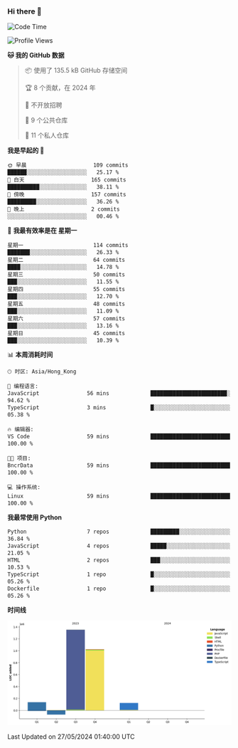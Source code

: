 ### Hi there 👋

<!--
**Mrzqd/Mrzqd** is a ✨ _special_ ✨ repository because its `README.md` (this file) appears on your GitHub profile.

Here are some ideas to get you started:

- 🔭 I’m currently working on ...
- 🌱 I’m currently learning ...
- 👯 I’m looking to collaborate on ...
- 🤔 I’m looking for help with ...
- 💬 Ask me about ...
- 📫 How to reach me: ...
- 😄 Pronouns: ...
- ⚡ Fun fact: ...
-->
<!--START_SECTION:waka-->
![Code Time](http://img.shields.io/badge/Code%20Time-223%20hrs%2058%20mins-blue)

![Profile Views](http://img.shields.io/badge/%E4%B8%AA%E4%BA%BA%E8%B5%84%E6%96%99%E8%A7%82%E7%9C%8B%E6%AC%A1%E6%95%B0-1-blue)

**🐱 我的 GitHub 数据** 

> 📦  使用了 135.5 kB GitHub 存储空间 
 > 
> 🏆 8 个贡献，在 2024 年
 > 
> 🚫 不开放招聘
 > 
> 📜 9 个公共仓库 
 > 
> 🔑 11 个私人仓库 
 > 
**我是早起的 🐤** 

```text
🌞 早晨                     109 commits         ██████░░░░░░░░░░░░░░░░░░░   25.17 % 
🌆 白天                     165 commits         ██████████░░░░░░░░░░░░░░░   38.11 % 
🌃 傍晚                     157 commits         █████████░░░░░░░░░░░░░░░░   36.26 % 
🌙 晚上                     2 commits           ░░░░░░░░░░░░░░░░░░░░░░░░░   00.46 % 
```
📅 **我最有效率是在 星期一** 

```text
星期一                      114 commits         ███████░░░░░░░░░░░░░░░░░░   26.33 % 
星期二                      64 commits          ████░░░░░░░░░░░░░░░░░░░░░   14.78 % 
星期三                      50 commits          ███░░░░░░░░░░░░░░░░░░░░░░   11.55 % 
星期四                      55 commits          ███░░░░░░░░░░░░░░░░░░░░░░   12.70 % 
星期五                      48 commits          ███░░░░░░░░░░░░░░░░░░░░░░   11.09 % 
星期六                      57 commits          ███░░░░░░░░░░░░░░░░░░░░░░   13.16 % 
星期日                      45 commits          ███░░░░░░░░░░░░░░░░░░░░░░   10.39 % 
```


📊 **本周消耗时间** 

```text
🕑︎ 时区: Asia/Hong_Kong

💬 编程语言: 
JavaScript               56 mins             ████████████████████████░   94.62 % 
TypeScript               3 mins              █░░░░░░░░░░░░░░░░░░░░░░░░   05.38 % 

🔥 编辑器: 
VS Code                  59 mins             █████████████████████████   100.00 % 

🐱‍💻 项目: 
BncrData                 59 mins             █████████████████████████   100.00 % 

💻 操作系统: 
Linux                    59 mins             █████████████████████████   100.00 % 
```

**我最常使用 Python** 

```text
Python                   7 repos             █████████░░░░░░░░░░░░░░░░   36.84 % 
JavaScript               4 repos             █████░░░░░░░░░░░░░░░░░░░░   21.05 % 
HTML                     2 repos             ███░░░░░░░░░░░░░░░░░░░░░░   10.53 % 
TypeScript               1 repo              █░░░░░░░░░░░░░░░░░░░░░░░░   05.26 % 
Dockerfile               1 repo              █░░░░░░░░░░░░░░░░░░░░░░░░   05.26 % 
```



**时间线**

![Lines of Code chart](https://raw.githubusercontent.com/Mrzqd/Mrzqd/main/assets/bar_graph.png)


 Last Updated on 27/05/2024 01:40:00 UTC
<!--END_SECTION:waka-->
